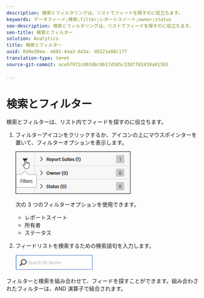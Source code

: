 ```yaml
---
description: 検索とフィルタリングは、リストでフィードを探すのに役立ちます。
keywords: データフィード;検索;filter;レポートスイート;owner;status
seo-description: 検索とフィルタリングは、リストでフィードを探すのに役立ちます。
seo-title: 検索とフィルター
solution: Analytics
title: 検索とフィルター
uuid: 0d9e38ea- e681-4aa3-843a- d0221e88c177
translation-type: tm+mt
source-git-commit: ace5f9f2c003d8c0617d3d5c338ff02439a013b5

---
```



# 検索とフィルター

検索とフィルターは、リスト内でフィードを探すのに役立ちます。

1. フィルターアイコンをクリックするか、アイコンの上にマウスポインターを置いて、フィルターオプションを表示します。

   ![フィルター](assets/filters.jpg)

   次の 3 つのフィルターオプションを使用できます。

   * レポートスイート
   * 所有者
   * ステータス

1. フィードリストを検索するための検索語句を入力します。

   ![Search](assets/search.jpg)

フィルターと検索を組み合わせて、フィードを探すことができます。組み合わされたフィルターは、AND 演算子で結合されます。
